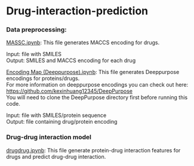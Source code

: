 # Drug-interaction-prediction

### Data preprocessing:
[MASSC.ipynb](https://github.com/nemoliu1103/Drug-interaction-prediction/blob/main/MACCS.ipynb): 
This file generates MACCS encoding for drugs.<br />

Input: 
file with SMILES<br />
Output: 
SMILES and MACCS encoding for each drug

[Encoding Map (Deeppurpose).ipynb](https://github.com/nemoliu1103/Drug-interaction-prediction/blob/main/Encoding%20Map%20(Deeppurpose).ipynb): 
This file generates Deeppurpose encodings for proteins/drugs.<br />
For more information on deeppurpose encodings you can check out here: https://github.com/kexinhuang12345/DeepPurpose <br />
You will need to clone the DeepPurpose directory first before running this code.<br />

Input: file with SMILES/protein sequence<br />
Output: file containing drug/protein encoding

### Drug-drug interaction model
[drugdrug.ipynb](https://github.com/nemoliu1103/Drug-interaction-prediction/blob/main/drugdrug.ipynb):
This file generate protein-drug interaction features for drugs and predict drug-drug interaction.






